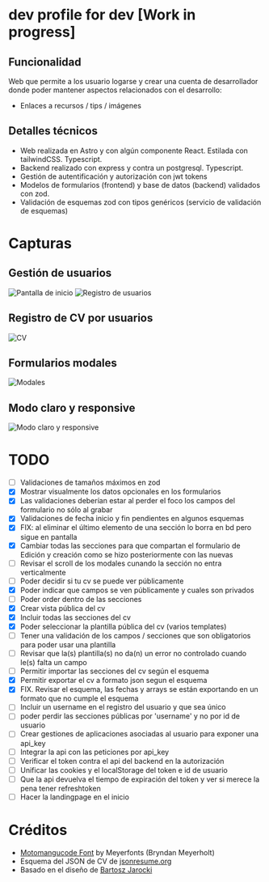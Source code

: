 # dev profile for dev [Work in progress]
## Funcionalidad
Web que permite a los usuario logarse y crear una cuenta de desarrollador donde poder mantener aspectos relacionados con el desarrollo: 
 - Enlaces a recursos / tips / imágenes

## Detalles técnicos
- Web realizada en Astro y con algún componente React. Estilada con tailwindCSS. Typescript.
- Backend realizado con express y contra un postgresql. Typescript.
- Gestión de autentificación y autorización con jwt tokens
- Modelos de formularios (frontend) y base de datos (backend) validados con zod.
- Validación de esquemas zod con tipos genéricos (servicio de validación de esquemas)

# Capturas
## Gestión de usuarios
![Pantalla de inicio](./resources/home.png)
![Registro de usuarios](./resources/register.png)
## Registro de CV por usuarios
![CV](./resources/cv.png)
## Formularios modales
![Modales](./resources/modal.png)
## Modo claro y responsive
![Modo claro y responsive](./resources/light.png)

# TODO
- [ ] Validaciones de tamaños máximos en zod
- [x] Mostrar visualmente los datos opcionales en los formularios 
- [x] Las validaciones deberían estar al perder el foco los campos del formulario no sólo al grabar
- [x] Validaciones de fecha inicio y fin pendientes en algunos esquemas
- [x] FIX: al eliminar el último elemento de una sección lo borra en bd pero sigue en pantalla
- [x] Cambiar todas las secciones para que compartan el formulario de Edición y creación como se hizo posteriormente con las nuevas
- [ ] Revisar el scroll de los modales cunando la sección no entra verticalmente 
- [ ] Poder decidir si tu cv se puede ver públicamente
- [x] Poder indicar que campos se ven públicamente y cuales son privados
- [ ] Poder order dentro de las secciones
- [x] Crear vista pública del cv
- [x] Incluir todas las secciones del cv
- [x] Poder seleccionar la plantilla pública del cv (varios templates)
- [ ] Tener una validación de los campos / secciones que son obligatorios para poder usar una plantilla
- [ ] Revisar que la(s) plantilla(s) no da(n) un error no controlado cuando le(s) falta un campo
- [ ] Permitir importar las secciones del cv según el esquema
- [x] Permitir exportar el cv a formato json segun el esquema
- [x] FIX. Revisar el esquema, las fechas y arrays se están exportando en un formato que no cumple el esquema
- [ ] Incluir un username en el registro del usuario y que sea único
- [ ] poder perdir las secciones públicas por 'username' y no por id de usuario
- [ ] Crear gestiones de aplicaciones asociadas al usuario para exponer una api_key
- [ ] Integrar la api con las peticiones por api_key
- [ ] Verificar el token contra el api del backend en la autorización
- [ ] Unificar las cookies y el localStorage del token e id de usuario
- [ ] Que la api devuelva el tiempo de expiración del token y ver si merece la pena tener refreshtoken
- [ ] Hacer la landingpage en el inicio
      
# Créditos
- [Motomangucode Font](https://www.fontspace.com/Motomang-font-f101909)  by Meyerfonts (Bryndan Meyerholt)
- Esquema del JSON de CV de [jsonresume.org](https://jsonresume.org)
- Basado en el diseño de [Bartosz Jarocki](https://github.com/BartoszJarocki/cv)
